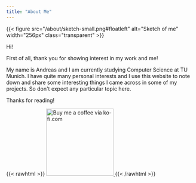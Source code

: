 ```yaml
---
title: "About Me"
---
```


{{< figure src="/about/sketch-small.png#floatleft" alt="Sketch of me" width="256px" class="transparent" >}}

Hi!

First of all, thank you for showing interest in my work and me!

My name is Andreas and I am currently studying Computer Science at TU Munich. I have quite many personal interests and I use this website to note down and share some interesting things I came across in some of my projects. So don't expect any particular topic here.

Thanks for reading!

{{< rawhtml >}}
<a href="https://ko-fi.com/jibbow">
    <img src="/images/ko-fi-red.png" alt="Buy me a coffee via ko-fi.com" width="180px"/>
</a>
{{< /rawhtml >}}
